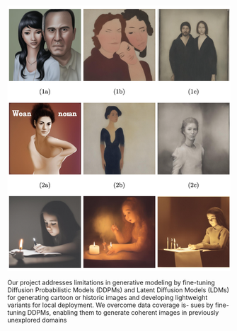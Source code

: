 ![](images/img1.png)

Our project addresses limitations in generative modeling by fine-tuning Diffusion Probabilistic Models (DDPMs) and Latent Diffusion Models (LDMs) for generating cartoon or historic images and developing lightweight variants for local deployment. We overcome data coverage is- sues by fine-tuning DDPMs, enabling them to generate coherent images in previously unexplored domains
